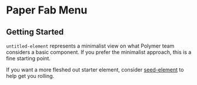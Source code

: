 Paper Fab Menu
================


## Getting Started

`untitled-element` represents a minimalist view on what Polymer team considers a basic component. If you prefer the minimalist approach, this is a fine starting point.

If you want a more fleshed out starter element, consider [seed-element](http://www.polymer-project.org/docs/start/reusableelements.html) to help get you rolling.
